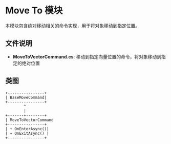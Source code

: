# Move To 模块

本模块包含绝对移动相关的命令实现，用于将对象移动到指定位置。

## 文件说明

- **MoveToVectorCommand.cs**: 移动到指定向量位置的命令，将对象移动到指定的绝对位置

## 类图

```
+----------------+
| BaseMoveCommand|
+----------------+
        ^
        |
+-------+--------+
| MoveToVectorCommand
+----------------+
| + OnEnterAsync()|
| + OnExitAsync() |
+----------------+
```
